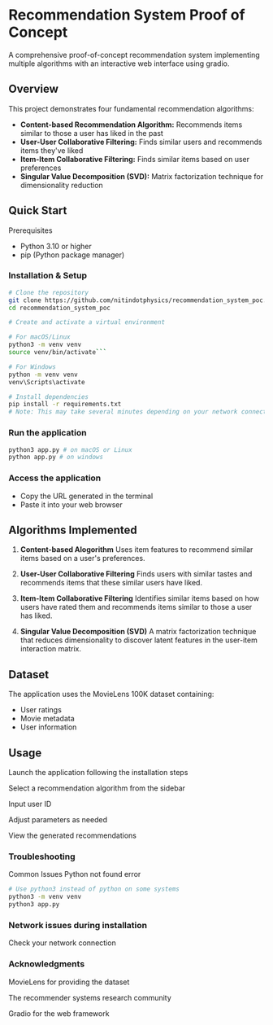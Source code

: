 # Recommendation System Proof of Concept
A comprehensive proof-of-concept recommendation system implementing multiple algorithms with an interactive web interface using gradio.

## Overview
This project demonstrates four fundamental recommendation algorithms:

- **Content-based Recommendation Algorithm:** Recommends items similar to those a user has liked in the past
- **User-User Collaborative Filtering:** Finds similar users and recommends items they've liked
- **Item-Item Collaborative Filtering:** Finds similar items based on user preferences
- **Singular Value Decomposition (SVD):** Matrix factorization technique for dimensionality reduction

## Quick Start
Prerequisites
- Python 3.10 or higher
- pip (Python package manager)

### Installation & Setup
```bash
# Clone the repository
git clone https://github.com/nitindotphysics/recommendation_system_poc.git
cd recommendation_system_poc

# Create and activate a virtual environment

# For macOS/Linux
python3 -m venv venv
source venv/bin/activate```

# For Windows
python -m venv venv
venv\Scripts\activate

# Install dependencies
pip install -r requirements.txt
# Note: This may take several minutes depending on your network connection
```

### Run the application

```bash
python3 app.py # on macOS or Linux
python app.py # on windows
```

### Access the application
- Copy the URL generated in the terminal
- Paste it into your web browser

## Algorithms Implemented
1. **Content-based Alogorithm**
Uses item features to recommend similar items based on a user's preferences.

2. **User-User Collaborative Filtering**
Finds users with similar tastes and recommends items that these similar users have liked.

3. **Item-Item Collaborative Filtering**
Identifies similar items based on how users have rated them and recommends items similar to those a user has liked.

4. **Singular Value Decomposition (SVD)**
A matrix factorization technique that reduces dimensionality to discover latent features in the user-item interaction matrix.

## Dataset
The application uses the MovieLens 100K dataset containing:

- User ratings
- Movie metadata
- User information

## Usage
Launch the application following the installation steps

Select a recommendation algorithm from the sidebar

Input user ID

Adjust parameters as needed

View the generated recommendations

### Troubleshooting
Common Issues
Python not found error

```bash
# Use python3 instead of python on some systems
python3 -m venv venv
python3 app.py
```
### Network issues during installation 
Check your network connection

### Acknowledgments
MovieLens for providing the dataset

The recommender systems research community

Gradio for the web framework
